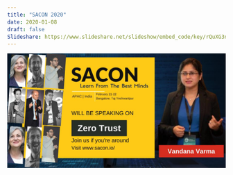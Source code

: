 ```yaml
---
title: "SACON 2020"
date: 2020-01-08
draft: false
Slideshare: https://www.slideshare.net/slideshow/embed_code/key/rQuXG3nJR3n92
---
```



![Sacon](/images/sacon.png)


